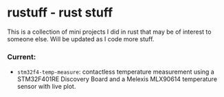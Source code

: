 # rustuff - rust stuff

This is a collection of mini projects I did in rust that may be of interest to someone else. Will be updated as I code more stuff.

### Current:

- `stm32f4-temp-measure`: contactless temperature measurement using a STM32F401RE Discovery Board and a Melexis MLX90614 temperature sensor with live plot.